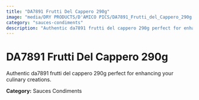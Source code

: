 ```yaml
---
title: "DA7891 Frutti Del Cappero 290g"
image: "media/DRY PRODUCTS/D'AMICO PICS/DA7891_Frutti_del_Cappero_290g.png"
category: "sauces-condiments"
description: "Authentic da7891 frutti del cappero 290g perfect for enhancing your culinary creations."
---
```


# DA7891 Frutti Del Cappero 290g

Authentic da7891 frutti del cappero 290g perfect for enhancing your culinary creations.

**Category:** Sauces Condiments
